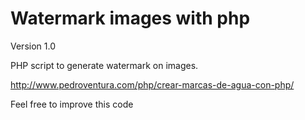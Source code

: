 Watermark images with php
=============

Version 1.0

PHP script to generate watermark on images.

http://www.pedroventura.com/php/crear-marcas-de-agua-con-php/

Feel free to improve this code


